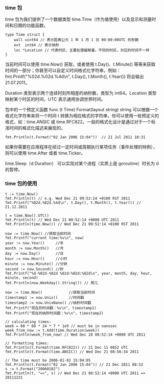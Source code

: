 
### time 包
time 包为我们提供了一个数据类型 time.Time（作为值使用）以及显示和测量时间和日期的功能函数。  
```golang
type Time struct {
    wall uint64 // 表示距离公元 1 年 1 月 1 日 00:00:00UTC 的秒数
    ext  int64 // 表示纳秒
    loc *Location // 代表时区，主要处理偏移量，不同的时区，对应的时间不一样
}
```

当前时间可以使用 time.Now() 获取，或者使用 t.Day()、t.Minute() 等等来获取时间的一部分；你甚至可以自定义时间格式化字符串，例如： fmt.Printf("%02d.%02d.%4d\n", t.Day(), t.Month(), t.Year()) 将会输出 21.07.2011。  

Duration 类型表示两个连续时刻所相差的纳秒数，类型为 int64。Location 类型映射某个时区的时间，UTC 表示通用协调世界时间。  

包中的一个预定义函数 func (t Time) Format(layout string) string 可以根据一个格式化字符串来将一个时间 t 转换为相应格式的字符串，你可以使用一些预定义的格式，如：time.ANSIC 或 time.RFC822。一般的格式化设计是通过对于一个标准时间的格式化描述来展现的。  
```golang
fmt.Println(t.Format("02 Jan 2006 15:04"))  // 21 Jul 2011 10:31
```

如果你需要在应用程序在经过一定时间或周期执行某项任务（事件处理的特例），则可以使用 time.After 或者 time.Ticker。  

time.Sleep（d Duration） 可以实现对某个进程（实质上是 goroutine）时长为 d 的暂停。  


### time 包的使用

```golang
t := time.Now()
fmt.Println(t) // e.g. Wed Dec 21 09:52:14 +0100 RST 2011
fmt.Printf("%02d.%02d.%4d\n", t.Day(), t.Month(), t.Year()) // 21.12.2011

t = time.Now().UTC()
fmt.Println(t) // Wed Dec 21 08:52:14 +0000 UTC 2011
fmt.Println(time.Now()) // Wed Dec 21 09:52:14 +0100 RST 2011

now := time.Now() //获取当前时间
fmt.Printf("current time:%v\n", now)
year := now.Year()     //年
month := now.Month()   //月
day := now.Day()       //日
hour := now.Hour()     //小时
minute := now.Minute() //分钟
second := now.Second() //秒
fmt.Printf("%d-%02d-%02d %02d:%02d:%02d\n", year, month, day, hour, minute, second)
fmt.Println(now.Weekday().String()) // 周几

now := time.Now()            //获取当前时间
timestamp1 := now.Unix()     //时间戳
timestamp2 := now.UnixNano() //纳秒时间戳
fmt.Printf("现在的时间戳：%v\n", timestamp1)
fmt.Printf("现在的纳秒时间戳：%v\n", timestamp2)

// calculating times:
week = 60 * 60 * 24 * 7 * 1e9 // must be in nanosec
week_from_now := t.Add(time.Duration(week))
fmt.Println(week_from_now) // Wed Dec 28 08:52:14 +0000 UTC 2011

// formatting times:
fmt.Println(t.Format(time.RFC822)) // 21 Dec 11 0852 UTC
fmt.Println(t.Format(time.ANSIC)) // Wed Dec 21 08:56:34 2011

// The time must be 2006-01-02 15:04:05
fmt.Println(t.Format("02 Jan 2006 15:04")) // 21 Dec 2011 08:52
s := t.Format("20060102")
fmt.Println(t, "=>", s) // Wed Dec 21 08:52:14 +0000 UTC 2011 => 20111221
```
